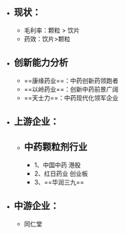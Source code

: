 - ## 现状：
	- 毛利率：颗粒 > 饮片
	- 药效：饮片>颗粒
- ## 创新能力分析
	- ==康缘药业==：中药创新药领跑者
	- ==以岭药业==：创新中药前景广阔
	- ==天士力==：中药现代化领军企业
- ## 上游企业：
	- ## 中药颗粒剂行业
		- 1、中国中药   港股
		- 2、红日药业 创业板
		- 3、==华润三九==
- ## 中游企业：
	- 同仁堂